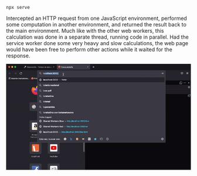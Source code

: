 ```
npx serve
```

Intercepted an HTTP request from one JavaScript environment, performed some computation in another environment, and returned the result back to the main environment. Much like with the
other web workers, this calculation was done in a separate thread, running code in parallel. Had the service worker done some very heavy and slow calculations, the web page would have been free to perform other actions while it waited for the response.

![Alt Text](../../../images/Multithreaded/Workers/serviceWorker.gif)
